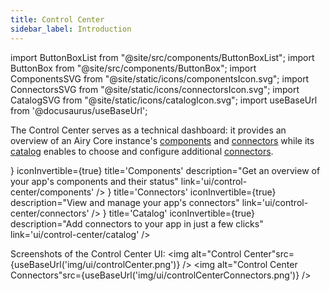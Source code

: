 ```yaml
---
title: Control Center
sidebar_label: Introduction
---
```


import ButtonBoxList from "@site/src/components/ButtonBoxList";
import ButtonBox from "@site/src/components/ButtonBox";
import ComponentsSVG from "@site/static/icons/componentsIcon.svg";
import ConnectorsSVG from "@site/static/icons/connectorsIcon.svg";
import CatalogSVG from "@site/static/icons/catalogIcon.svg";
import useBaseUrl from '@docusaurus/useBaseUrl';

The Control Center serves as a technical dashboard: it provides an overview of an Airy Core instance's [components](/getting-started/components) and [connectors](connectors) while its [catalog](catalog) enables to choose and configure additional [connectors](connectors).

<ButtonBoxList>
    <ButtonBox
        icon={<ComponentsSVG />}
        iconInvertible={true}
        title='Components'
        description="Get an overview of your app's components and their status"
        link='ui/control-center/components'
    />
    <ButtonBox
        icon={<ConnectorsSVG />}
        title='Connectors'
        iconInvertible={true}
        description="View and manage your app's connectors"
        link='ui/control-center/connectors'
    />
     <ButtonBox
        icon={<CatalogSVG />}
        title='Catalog'
        iconInvertible={true}
        description="Add connectors to your app in just a few clicks"
        link='ui/control-center/catalog'
    />
</ButtonBoxList>

<br />

Screenshots of the Control Center UI:
<img alt="Control Center"src={useBaseUrl('img/ui/controlCenter.png')} />
<img alt="Control Center Connectors"src={useBaseUrl('img/ui/controlCenterConnectors.png')} />
